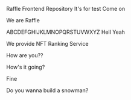 Raffle Frontend Repository
It's for test
Come on

We are Raffle

ABCDEFGHIJKLMNOPQRSTUVWXYZ Hell Yeah

We provide NFT Ranking Service

How are you??

How's it going?

Fine

Do you wanna build a snowman?

